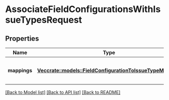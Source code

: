 # AssociateFieldConfigurationsWithIssueTypesRequest

## Properties

Name | Type | Description | Notes
------------ | ------------- | ------------- | -------------
**mappings** | [**Vec<crate::models::FieldConfigurationToIssueTypeMapping>**](FieldConfigurationToIssueTypeMapping.md) | Field configuration to issue type mappings. | 

[[Back to Model list]](../README.md#documentation-for-models) [[Back to API list]](../README.md#documentation-for-api-endpoints) [[Back to README]](../README.md)


